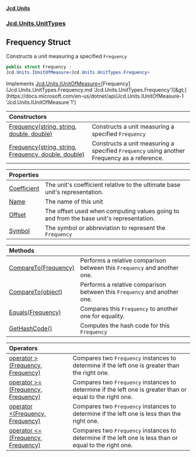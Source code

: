 #### [Jcd.Units](index.md 'index')
### [Jcd.Units.UnitTypes](Jcd.Units.UnitTypes.md 'Jcd.Units.UnitTypes')

## Frequency Struct

Constructs a unit measuring a specified `Frequency`

```csharp
public struct Frequency :
Jcd.Units.IUnitOfMeasure<Jcd.Units.UnitTypes.Frequency>
```

Implements [Jcd.Units.IUnitOfMeasure&lt;](https://docs.microsoft.com/en-us/dotnet/api/Jcd.Units.IUnitOfMeasure-1 'Jcd.Units.IUnitOfMeasure`1')[Frequency](Jcd.Units.UnitTypes.Frequency.md 'Jcd.Units.UnitTypes.Frequency')[&gt;](https://docs.microsoft.com/en-us/dotnet/api/Jcd.Units.IUnitOfMeasure-1 'Jcd.Units.IUnitOfMeasure`1')

| Constructors | |
| :--- | :--- |
| [Frequency(string, string, double, double)](Jcd.Units.UnitTypes.Frequency.Frequency(string,string,double,double).md 'Jcd.Units.UnitTypes.Frequency.Frequency(string, string, double, double)') | Constructs a unit measuring a specified `Frequency` |
| [Frequency(string, string, Frequency, double, double)](Jcd.Units.UnitTypes.Frequency.Frequency(string,string,Jcd.Units.UnitTypes.Frequency,double,double).md 'Jcd.Units.UnitTypes.Frequency.Frequency(string, string, Jcd.Units.UnitTypes.Frequency, double, double)') | Constructs a unit measuring a specified `Frequency` using another Frequency as a reference. |

| Properties | |
| :--- | :--- |
| [Coefficient](Jcd.Units.UnitTypes.Frequency.Coefficient.md 'Jcd.Units.UnitTypes.Frequency.Coefficient') | The unit's coefficient relative to the ultimate base unit's representation. |
| [Name](Jcd.Units.UnitTypes.Frequency.Name.md 'Jcd.Units.UnitTypes.Frequency.Name') | The name of this unit |
| [Offset](Jcd.Units.UnitTypes.Frequency.Offset.md 'Jcd.Units.UnitTypes.Frequency.Offset') | The offset used when computing values going to and from the base unit's representation. |
| [Symbol](Jcd.Units.UnitTypes.Frequency.Symbol.md 'Jcd.Units.UnitTypes.Frequency.Symbol') | The symbol or abbreviation to represent the `Frequency` |

| Methods | |
| :--- | :--- |
| [CompareTo(Frequency)](Jcd.Units.UnitTypes.Frequency.CompareTo(Jcd.Units.UnitTypes.Frequency).md 'Jcd.Units.UnitTypes.Frequency.CompareTo(Jcd.Units.UnitTypes.Frequency)') | Performs a relative comparison between this `Frequency` and another one. |
| [CompareTo(object)](Jcd.Units.UnitTypes.Frequency.CompareTo(object).md 'Jcd.Units.UnitTypes.Frequency.CompareTo(object)') | Performs a relative comparison between this `Frequency` and another one. |
| [Equals(Frequency)](Jcd.Units.UnitTypes.Frequency.Equals(Jcd.Units.UnitTypes.Frequency).md 'Jcd.Units.UnitTypes.Frequency.Equals(Jcd.Units.UnitTypes.Frequency)') | Compares this `Frequency` to another one for equality. |
| [GetHashCode()](Jcd.Units.UnitTypes.Frequency.GetHashCode().md 'Jcd.Units.UnitTypes.Frequency.GetHashCode()') | Computes the hash code for this `Frequency` |

| Operators | |
| :--- | :--- |
| [operator &gt;(Frequency, Frequency)](Jcd.Units.UnitTypes.Frequency.op_GreaterThan(Jcd.Units.UnitTypes.Frequency,Jcd.Units.UnitTypes.Frequency).md 'Jcd.Units.UnitTypes.Frequency.op_GreaterThan(Jcd.Units.UnitTypes.Frequency, Jcd.Units.UnitTypes.Frequency)') | Compares two `Frequency` instances to determine if the left one is greater than the right one. |
| [operator &gt;=(Frequency, Frequency)](Jcd.Units.UnitTypes.Frequency.op_GreaterThanOrEqual(Jcd.Units.UnitTypes.Frequency,Jcd.Units.UnitTypes.Frequency).md 'Jcd.Units.UnitTypes.Frequency.op_GreaterThanOrEqual(Jcd.Units.UnitTypes.Frequency, Jcd.Units.UnitTypes.Frequency)') | Compares two `Frequency` instances to determine if the left one is greater than or equal to the right one. |
| [operator &lt;(Frequency, Frequency)](Jcd.Units.UnitTypes.Frequency.op_LessThan(Jcd.Units.UnitTypes.Frequency,Jcd.Units.UnitTypes.Frequency).md 'Jcd.Units.UnitTypes.Frequency.op_LessThan(Jcd.Units.UnitTypes.Frequency, Jcd.Units.UnitTypes.Frequency)') | Compares two `Frequency` instances to determine if the left one is less than the right one. |
| [operator &lt;=(Frequency, Frequency)](Jcd.Units.UnitTypes.Frequency.op_LessThanOrEqual(Jcd.Units.UnitTypes.Frequency,Jcd.Units.UnitTypes.Frequency).md 'Jcd.Units.UnitTypes.Frequency.op_LessThanOrEqual(Jcd.Units.UnitTypes.Frequency, Jcd.Units.UnitTypes.Frequency)') | Compares two `Frequency` instances to determine if the left one is less than or equal to the right one. |
